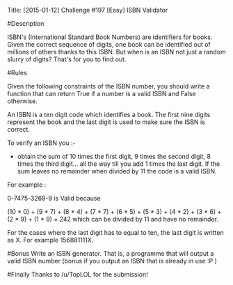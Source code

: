 Title: [2015-01-12] Challenge #197 [Easy] ISBN Validator

#Description

ISBN's (International Standard Book Numbers) are identifiers for books. Given the correct sequence of digits, one book can be identified out of millions of others thanks to this ISBN. But when is an ISBN not just a random slurry of digits? That's for you to find out.

#Rules

Given the following constraints of the ISBN number, you should write a function that can return True if a number is a valid ISBN and False otherwise.

An ISBN is a ten digit code which identifies a book. The first nine digits represent the book and the last digit is used to make sure the ISBN is correct.

To verify an ISBN you :-

* obtain the sum of 10 times the first digit, 9 times the second digit, 8 times the third digit... all the way till you add 1 times the last digit. If the sum leaves no remainder when divided by 11 the code is a valid ISBN.

For example :

0-7475-3269-9 is Valid because 

(10 * 0) + (9 * 7) + (8 * 4) + (7 * 7) + (6 * 5) + (5 * 3) + (4 * 2) + (3 * 6) + (2 * 9) + (1 * 9) = 242 which can be divided by 11 and have no remainder. 

For the cases where the last digit has to equal to ten, the last digit is written as X. For example 156881111X.


#Bonus
Write an ISBN generator. That is, a programme that will output a valid ISBN number (bonus if you output an ISBN that is already in use :P )

#Finally
Thanks to /u/TopLOL for the submission!